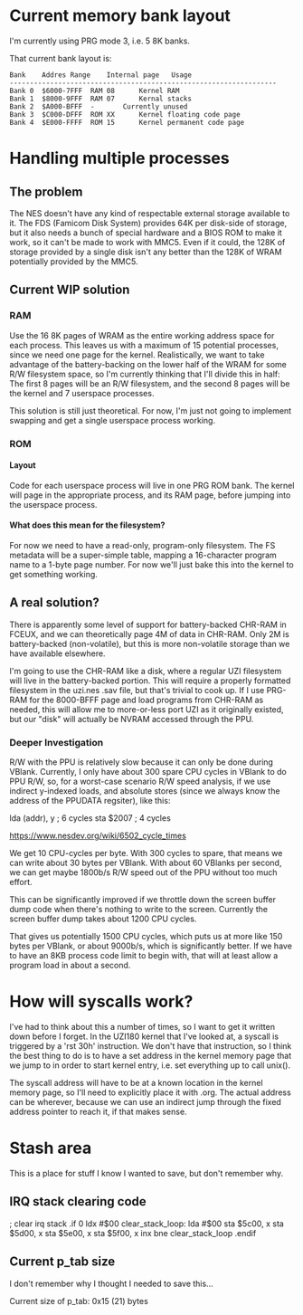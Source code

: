 # Current memory bank layout

I'm currently using PRG mode 3, i.e. 5 8K banks.

That current bank layout is:

	Bank	Addres Range	Internal page	Usage
	------------------------------------------------------------------
	Bank 0	$6000-7FFF	RAM 08		Kernel RAM
	Bank 1	$8000-9FFF	RAM 07		Kernal stacks
	Bank 2	$A000-BFFF	-		Currently unused
	Bank 3	$C000-DFFF	ROM XX		Kernel floating code page
	Bank 4	$E000-FFFF	ROM 15		Kernel permanent code page

# Handling multiple processes

## The problem

The NES doesn't have any kind of respectable external storage available to it.
The FDS (Famicom Disk System) provides 64K per disk-side of storage, but it
also needs a bunch of special hardware and a BIOS ROM to make it work, so it
can't be made to work with MMC5.  Even if it could, the 128K of storage provided
by a single disk isn't any better than the 128K of WRAM potentially provided by
the MMC5.

## Current WIP solution

### RAM

Use the 16 8K pages of WRAM as the entire working address space for each
process.  This leaves us with a maximum of 15 potential processes, since we need
one page for the kernel.  Realistically, we want to take advantage of the
battery-backing on the lower half of the WRAM for some R/W filesystem space, so
I'm currently thinking that I'll divide this in half:  The first 8 pages will be
an R/W filesystem, and the second 8 pages will be the kernel and 7 userspace
processes.

This solution is still just theoretical.  For now, I'm just not going to
implement swapping and get a single userspace process working.

### ROM

#### Layout

Code for each userspace process will live in one PRG ROM bank.  The kernel will
page in the appropriate process, and its RAM page, before jumping into the
userspace process.

#### What does this mean for the filesystem?

For now we need to have a read-only, program-only filesystem.  The FS metadata
will be a super-simple table, mapping a 16-character program name to a 1-byte
page number.  For now we'll just bake this into the kernel to get something
working.

## A real solution?

There is apparently some level of support for battery-backed CHR-RAM in FCEUX,
and we can theoretically page 4M of data in CHR-RAM.  Only 2M is battery-backed
(non-volatile), but this is more non-volatile storage than we have available
elsewhere.

I'm going to use the CHR-RAM like a disk, where a regular UZI filesystem will
live in the battery-backed portion.  This will require a properly formatted
filesystem in the uzi.nes .sav file, but that's trivial to cook up.  If I use
PRG-RAM for the 8000-BFFF page and load programs from CHR-RAM as needed, this
will allow me to more-or-less port UZI as it originally existed, but our "disk"
will actually be NVRAM accessed through the PPU.

### Deeper Investigation

R/W with the PPU is relatively slow because it can only be done during VBlank.
Currently, I only have about 300 spare CPU cycles in VBlank to do PPU R/W, so,
for a worst-case scenario R/W speed analysis, if we use indirect y-indexed
loads, and absolute stores (since we always know the address of the PPUDATA
regsiter), like this:

lda (addr), y    ; 6 cycles
sta $2007        ; 4 cycles

https://www.nesdev.org/wiki/6502_cycle_times

We get 10 CPU-cycles per byte.  With 300 cycles to spare, that means we can
write about 30 bytes per VBlank.  With about 60 VBlanks per second, we can get
maybe 1800b/s R/W speed out of the PPU without too much effort.

This can be significantly improved if we throttle down the screen buffer dump
code when there's nothing to write to the screen.  Currently the screen buffer
dump takes about 1200 CPU cycles.

That gives us potentially 1500 CPU cycles, which puts us at more like 150 bytes
per VBlank, or about 9000b/s, which is significantly better.  If we have to have
an 8KB process code limit to begin with, that will at least allow a program load
in about a second.

# How will syscalls work?

I've had to think about this a number of times, so I want to get it written down
before I forget.  In the UZI180 kernel that I've looked at, a syscall is
triggered by a 'rst 30h' instruction.  We don't have that instruction, so I
think the best thing to do is to have a set address in the kernel memory page
that we jump to in order to start kernel entry, i.e. set everything up to call
unix().

The syscall address will have to be at a known location in the kernel memory
page, so I'll need to explicitly place it with .org.  The actual address can be
wherever, because we can use an indirect jump through the fixed address pointer
to reach it, if that makes sense.

# Stash area

This is a place for stuff I know I wanted to save, but don't remember why.

## IRQ stack clearing code

<snip>
	; clear irq stack
.if 0
	ldx #$00
clear_stack_loop:
	lda #$00
	sta $5c00, x
	sta $5d00, x
	sta $5e00, x
	sta $5f00, x
	inx
	bne clear_stack_loop
.endif
</snip>

## Current p_tab size

I don't remember why I thought I needed to save this...

Current size of p_tab: 0x15 (21) bytes

